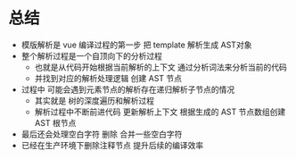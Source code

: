 # 总结

* 模版解析是 vue 编译过程的第一步 把 template 解析生成  AST对象
* 整个解析过程是一个自顶向下的分析过程
  * 也就是从代码开始根据当前解析的上下文 通过分析词法来分析当前的代码
  * 并找到对应的解析处理逻辑 创建 AST 节点
* 过程中 可能会遇到元素节点的解析存在递归解析子节点的情况
  * 其实就是 树的深度遍历和解析过程
  * 解析过程中不断前进代码 更新解析上下文  根据生成的 AST 节点数组创建 AST 根节点
* 最后还会处理空白字符 删除 合并一些空白字符  
* 已经在生产环境下删除注释节点 提升后续的编译效率
